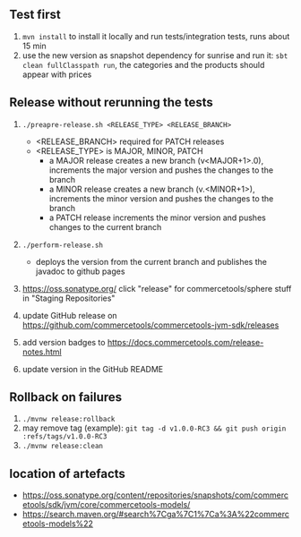 ## Test first
1. `mvn install` to install it locally and run tests/integration tests, runs about 15 min
1. use the new version as snapshot dependency for sunrise and run it: `sbt clean fullClasspath run`, the categories and the products should appear with prices

## Release without rerunning the tests
1. `./preapre-release.sh <RELEASE_TYPE> <RELEASE_BRANCH>`
    * <RELEASE_BRANCH> required for PATCH releases
    * <RELEASE_TYPE> is MAJOR, MINOR, PATCH
      * a MAJOR release creates a new branch (v<MAJOR+1>.0), increments the major version and pushes the changes to the branch
      * a MINOR release creates a new branch (v<MAJOR>.<MINOR+1>), increments the minor version and pushes the changes to the branch
      * a PATCH release increments the minor version and pushes changes to the current branch
    
1. `./perform-release.sh`
    * deploys the version from the current branch and publishes the javadoc to github pages
    
1. https://oss.sonatype.org/ click "release" for commercetools/sphere stuff in "Staging Repositories"
1. update GitHub release on https://github.com/commercetools/commercetools-jvm-sdk/releases
1. add version badges to https://docs.commercetools.com/release-notes.html
1. update version in the GitHub README


## Rollback on failures
1. `./mvnw release:rollback`
1.  may remove tag (example): `git tag -d v1.0.0-RC3 && git push origin :refs/tags/v1.0.0-RC3`
1. `./mvnw release:clean`

## location of artefacts
* https://oss.sonatype.org/content/repositories/snapshots/com/commercetools/sdk/jvm/core/commercetools-models/
* https://search.maven.org/#search%7Cga%7C1%7Ca%3A%22commercetools-models%22
